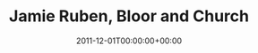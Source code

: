 ---
templateKey: event
guid: 08969971-6eab-11ea-99c5-002590d1d1b0
date: 2011-12-01T00:00:00+00:00
eventTime: '7-10am'
title: Jamie Ruben, Bloor and Church
artist: Jamie Ruben
city: Toronto
venue: Bloor and Church
group: Tim Shia
guests: Drew Birston, Tim Shia
---
